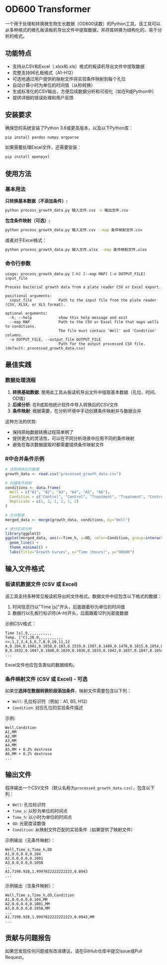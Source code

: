 # OD600 Transformer

一个用于处理和转换微生物生长数据（OD600读数）的Python工具。该工具可以从多种格式的微孔板读板机导出文件中提取数据，并将其转换为结构化的、易于分析的格式。

## 功能特点

- 支持从CSV和Excel（.xlsx和.xls）格式的板读机导出文件中提取数据
- 完整支持96孔板格式（A1-H12）
- 可选地通过用户提供的映射文件将实验条件映射到每个孔位
- 自动计算小时为单位的时间值（从秒转换）
- 生成标准化的CSV输出，方便后续数据分析和可视化（如在R或Python中）
- 提供详细的错误处理和用户反馈

## 安装要求

确保您的系统安装了Python 3.6或更高版本，以及以下Python库：

```bash
pip install pandas numpy argparse
```

如果需要处理Excel文件，还需要安装：

```bash
pip install openpyxl
```

## 使用方法

### 基本用法

**只转换基本数据（不添加条件）:**

```bash
python process_growth_data.py 输入文件.csv -o 输出文件.csv
```

**包含条件映射（可选）:**

```bash
python process_growth_data.py 输入文件.csv --map 条件映射文件.csv
```

或者对于Excel格式：

```bash
python process_growth_data.py 输入文件.xlsx --map 条件映射文件.xlsx
```

### 命令行参数

```
usage: process_growth_data.py [-h] [--map MAP] [-o OUTPUT_FILE] input_file

Process bacterial growth data from a plate reader CSV or Excel export.

positional arguments:
  input_file            Path to the input file from the plate reader (CSV, XLSX, or XLS format).

optional arguments:
  -h, --help            show this help message and exit
  --map MAP             Path to the CSV or Excel file that maps wells to conditions.
                        The file must contain 'Well' and 'Condition' columns.
  -o OUTPUT_FILE, --output_file OUTPUT_FILE
                        Path for the output processed CSV file. (default: processed_growth_data.csv)
```

## 最佳实践

### 数据处理流程

1. **转换基础数据**: 使用此工具从板读机导出文件中提取基本数据（孔位、时间、OD值）
2. **后续分析**: 在R或其他统计软件中导入转换后的CSV文件
3. **条件映射**: 根据需要，在分析环境中手动创建条件映射并与数据合并

这种方法的优势:
- 保持原始数据转换过程简单明了
- 提供更大的灵活性，可以在不同分析场景中应用不同的条件映射
- 避免在每次数据提取时都需要提供条件映射文件

### R中合并条件示例

```R
# 读取转换后的数据
growth_data <- read.csv("processed_growth_data.csv")

# 创建条件映射
conditions <- data.frame(
  Well = c("A1", "A2", "A3", "A4", "A5", "A6"),
  Condition = c("Control", "Control", "Treatment", "Treatment", "Control+Dextrose", "Control+Dextrose"),
  Replicate = c(1, 2, 1, 2, 1, 2)
)

# 合并数据
merged_data <- merge(growth_data, conditions, by="Well")

# 进行后续分析
library(ggplot2)
ggplot(merged_data, aes(x=Time_h, y=OD, color=Condition, group=interaction(Condition, Replicate))) +
  geom_line() +
  theme_minimal() +
  labs(title="Growth Curves", x="Time (hours)", y="OD600")
```

## 输入文件格式

### 板读机数据文件 (CSV 或 Excel)

该工具支持多种常见板读机导出的文件格式。数据文件中应包含以下格式的数据：

1. 时间信息行以"Time [s]"开头，后面跟着秒为单位的时间值
2. 数据行以孔板行标识符(A-H)开头，后面跟着12列光密度数据

示例CSV格式：
```
Time [s],0,,,,,,,,,,,
Temp. [°C],28.9,,,,,,,,,,,
<>,1,2,3,4,5,6,7,8,9,10,11,12
A,0.104,0.1001,0.1058,0.103,0.1519,0.1507,0.1489,0.1476,0.1015,0.1054,0.1022,0.1457
B,0.1032,0.1047,0.1048,0.1039,0.1036,0.1033,0.1042,0.1037,0.1047,0.1054,0.1034,0.0985
...
```

Excel文件也应包含类似的数据结构。

### 条件映射文件 (CSV 或 Excel) - 可选

如果您**选择在数据转换阶段添加条件**，映射文件需要包含以下列：

- `Well`: 孔位标识符（例如：A1, B5, H12）
- `Condition`: 对应孔位的实验条件描述

示例:
```csv
Well,Condition
A1,MM
A2,MM
A3,MM
A4,MM
A5,MM + 0.2% dextrose
A6,MM + 0.2% dextrose
...
```

## 输出文件

程序输出一个CSV文件（默认名称为`processed_growth_data.csv`），包含以下列：

- `Well`: 孔位标识符
- `Time_s`: 以秒为单位的时间点
- `Time_h`: 以小时为单位的时间点
- `OD`: 光密度读数值
- `Condition`: 从映射文件匹配的实验条件（如果提供了映射文件）

示例输出（无条件映射）：
```csv
Well,Time_s,Time_h,OD
A1,0.0,0.0,0.104
A2,0.0,0.0,0.1001
A3,0.0,0.0,0.1058
...
A1,7198.928,1.9997022222222223,0.0943
...
```

示例输出（含条件映射）：
```csv
Well,Time_s,Time_h,OD,Condition
A1,0.0,0.0,0.104,MM
A2,0.0,0.0,0.1001,MM
A3,0.0,0.0,0.1058,MM
...
A1,7198.928,1.9997022222222223,0.0943,MM
...
```

## 贡献与问题报告

如果您发现任何问题或有改进建议，请在GitHub仓库中提交Issue或Pull Request。
